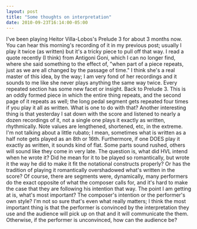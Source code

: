 ```yaml
---
layout: post
title: "Some thoughts on interpretation"
date: 2010-09-23T16:14:00-05:00
---
```


I've been playing Heitor Villa-Lobos's Prelude 3 for about 3 months now. You can hear this morning's recording of it in my previous post; usually I play it twice (as written) but it's a tricky piece to pull off that way. I read a quote recently (I think) from Antigoni Goni, which I can no longer find, where she said something to the effect of, "when part of a piece repeats, just as we are all changed by the passage of time." I think she's a real master of this idea, by the way; I am very fond of her recordings and it sounds to me like she never plays anything the same way twice. Every repeated section has some new facet or insight.
Back to Prelude 3. This is an oddly formed piece in which the entire thing repeats, and the second page of it repeats as well; the long pedal segment gets repeated four times if you play it all as written. What is one to do with that?
Another interesting thing is that yesterday I sat down with the score and listened to nearly a dozen recordings of it, not a single one plays it exactly as written, rhythmically. Note values are lengthened, shortened, etc, in the extreme. I'm not talking about a little rubato; I mean, sometimes what is written as a half note gets played as an 8th or 16th. Furthermore, if one DOES play it exactly as written, it sounds kind of flat. Some parts sound rushed, others will sound like they come in very late.
The question is, what did HVL intend when he wrote it? Did he mean for it to be played so romantically, but wrote it the way he did to make it fit the notational constructs properly? Or has the tradition of playing it romantically overshadowed what's written in the score? Of course, there are segments were, dynamically, many performers do the exact opposite of what the composer calls for, and it's hard to make the case that they are following his intention that way.
The point I am getting at is, what's most important? The composer's intention or the performer's own style? I'm not so sure that's even what really matters; I think the most important thing is that the performer is convinced by the interpretation they use and the audience will pick up on that and it will communicate the them. Otherwise, if the performer is unconvinced, how can the audience be?

